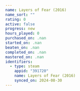 ```yaml
---
name: Layers of Fear (2016)
name_sort: ""
rating: 0
active: false
progress: new
hours_played: 0
purchased_on: .nan
started_on: .nan
beaten_on: .nan
completed_on: .nan
mastered_on: .nan
identifiers:
  - type: steam
    appid: "391720"
    name: Layers of Fear (2016)
    synced_on: 2024-08-30
---
```


